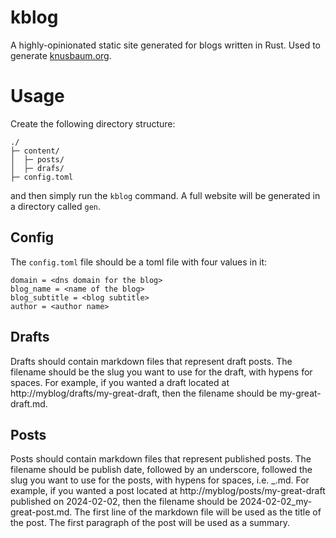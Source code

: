 # kblog
A highly-opinionated static site generated for blogs written in Rust.
Used to generate [knusbaum.org](https://knusbaum.org).

# Usage
Create the following directory structure:
```
./
├─ content/
│  ├─ posts/
│  ├─ drafs/
├─ config.toml
```
and then simply run the `kblog` command. A full website will be generated in a directory called `gen`.

## Config
The `config.toml` file should be a toml file with four values in it:
```
domain = <dns domain for the blog>
blog_name = <name of the blog>
blog_subtitle = <blog subtitle>
author = <author name>
```

## Drafts
Drafts should contain markdown files that represent draft posts.
The filename should be the slug you want to use for the draft, with hypens for spaces.
For example, if you wanted a draft located at http://myblog/drafts/my-great-draft, then the filename should be my-great-draft.md.

## Posts
Posts should contain markdown files that represent published posts.
The filename should be publish date, followed by an underscore, followed the slug you want to use for the posts, with hypens for spaces, i.e. <date>_<slug>.md.
For example, if you wanted a post located at http://myblog/posts/my-great-draft published on 2024-02-02, then the filename should be 2024-02-02_my-great-post.md.
The first line of the markdown file will be used as the title of the post.
The first paragraph of the post will be used as a summary.
